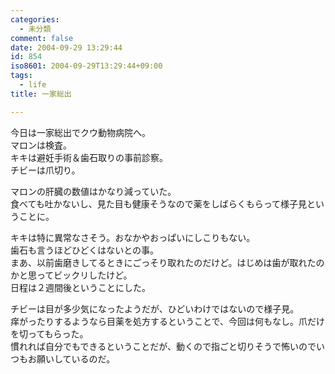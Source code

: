 ```yaml
---
categories:
  - 未分類
comment: false
date: 2004-09-29 13:29:44
id: 854
iso8601: 2004-09-29T13:29:44+09:00
tags:
  - life
title: 一家総出

---
```


<div class="entry-body">
  <p>今日は一家総出でクウ動物病院へ。<br />
    マロンは検査。<br />
    キキは避妊手術＆歯石取りの事前診察。<br />
    チビーは爪切り。</p>

  <p>マロンの肝臓の数値はかなり減っていた。<br />
    食べても吐かないし、見た目も健康そうなので薬をしばらくもらって様子見ということに。</p>

  <p>キキは特に異常なさそう。おなかやおっぱいにしこりもない。<br />
    歯石も言うほどひどくはないとの事。<br />
    まあ、以前歯磨きしてるときにごっそり取れたのだけど。はじめは歯が取れたのかと思ってビックリしたけど。<br />
    日程は２週間後ということにした。</p>

  <p>チビーは目が多少気になったようだが、ひどいわけではないので様子見。<br />
    痒がったりするようなら目薬を処方するということで、今回は何もなし。爪だけを切ってもらった。<br />
    慣れれば自分でもできるということだが、動くので指ごと切りそうで怖いのでいつもお願いしているのだ。</p>
</div>
